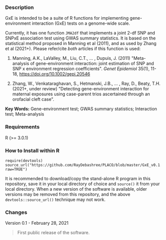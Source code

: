 ### Description
GxE is intended to be a suite of R functions for implementing gene-environment interaction (GxE) tests on a genome-wide scale. 

Currently, it has one function `JMA2df` that implements a joint 2-df SNP and SNPxE association test using GWAS summary statistics. It is based on the statistical method proposed in Manning et al (2011), and as used by Zhang et al (2021+). Please refer/cite *both* articles if this function is used:

1. Manning, A.K., LaValley, M., Liu, C.T., ... , Dupuis, J. (2011) "Meta-analysis of gene-environment interaction: joint estimation of SNP and SNP x environment regression coefficients". *Genet Epidemiol* 35(1), 11-18, https://doi.org/10.1002/gepi.20546

2. Zhang, W., Venkataraghavan, S., Hetmanski, J.B., ... , Ray, D., Beaty, T.H. (2021+, under review) "Detecting gene-environment interaction for maternal exposures using case-parent trios ascertained through an orofacial cleft case". 

**Key Words:** Gene-environment test; GWAS summary statistics; Interaction test; Meta-analysis

### Requirements
R (>= 3.0.1)


### How to Install within R
```{r}
require(devtools)
source_url("https://github.com/RayDebashree/PLACO/blob/master/GxE_v0.1.R?raw=TRUE")
```
It is recommended to download/copy the stand-alone R program in this repository, save it in your local directory of choice and `source()` it from your local directory. When a new version of the software is available, older versions may be removed from this repository, and the above `devtools::source_url()` technique may not work.


### Changes
Version 0.1 - February 28, 2021
> First public release of the software.
